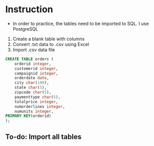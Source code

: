# Instruction

- In order to practice, the tables need to be imported to SQL. I use PostgreSQL
1. Create a blank table with columns
2. Convert .txt data to .csv using Excel
3. Import .csv data file

```SQL
CREATE TABLE orders (
	orderid integer, 
	customerid integer,
	campaignid integer,
	orderdate date,
	city char(100),
	state char(5),
	zipcode char(5),
	paymenttype char(5),
	totalprice integer,
	numorderlines integer,
	numunits integer,
PRIMARY KEY(orderid)
);
```


## To-do: Import all tables 
